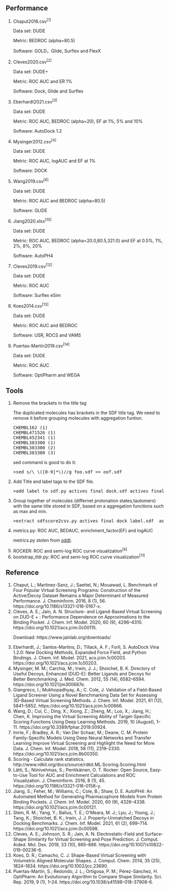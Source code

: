 <h2>Performance</h2>
<ol>
<li>Chaput2016.csv<sup>[1]</sup></li>
<p>Data set: DUDE</p>
<p>Metric: BEDROC (alpha=80.5)</p>
<p>Software: GOLD，Glide, Surflex and FlexX</p>  
<li>Cleves2020.csv<sup>[2]</sup></li>
<p>Data set: DUDE+</p>
<p>Metric: ROC AUC and ER 1%</p>
<p>Software: Dock, Glide and Surflex</p>
<li>Eberhardt2021.csv<sup>[3]</sup></li>
<p>Data set: DUDE</p>
<p>Metric: ROC AUC, BEDROC (alpha=20), EF at 1%, 5% and 10%</p>
<p>Software: AutoDock 1.2</p>
<li>Mysinger2012.csv<sup>[4]</sup></li>
<p>Data set: DUDE</p>
<p>Metric: ROC AUC, logAUC and EF at 1%</p>
<p>Software: DOCK</p>
<li>Wang2019.csv<sup>[6]</sup></li>
<p>Data set: DUDE</p>
<p>Metric: ROC AUC and BEDROC (alpha=80.5)</p>
<p>Software: GLIDE</p>

<li>Jiang2020.xlsx<sup>[10]</sup></li>
<p>Data set: DUDE</p>
<p>Metric: ROC AUC, BEDROC (alpha=20.0,80.5,321.0) and EF at 0.5%, 1%, 2%, 8%, 20%</p>
<p>Software: AutoPH4</p>

<li>Cleves2019.csv<sup>[12]</sup></li>
<p>Data set: DUDE</p>
<p>Metric: ROC AUC</p>
<p>Software: Surflex eSim</p>  

<li>Koes2014.csv<sup>[13]</sup></li>
<p>Data set: DUDE</p>
<p>Metric: ROC AUC and BEDROC</p>
<p>Software: USR, ROCS and VAMS</p>

<li>Puertas-Martín2019.csv<sup>[14]</sup></li>
<p>Data set: DUDE</p>
<p>Metric: ROC AUC</p>
<p>Software: OptiPharm and WEGA</p> 
  
</ol>

<h2>Tools</h2>
<ol>
<li>Remove the brackets in the title tag</li>
<p>The duplicated molecules has brackets in the SDF title tag. We need to remove it before grouping molecules with aggregation funtion.</p>
<pre line="1" lang="python">
CHEMBL162 (1)
CHEMBL471526 (1)
CHEMBL452341 (1)
CHEMBL383300 (1)
CHEMBL383300 (2)
CHEMBL383300 (3)
</pre>
<p>sed command is good to do it:</p>
<pre line="1" lang="python">
>sed s/\ \([0-9]*\)//g foo.sdf >> oof.sdf
</pre>
<li>Add Title and label tags to the SDF file.</li>
<pre line="1" lang="python">
>add_label_to_sdf.py actives_final_dock.sdf actives_final_dock_label.sdf active
</pre>
<li>Group together of molecules (differnet protonation states,tautomers) with the same title stored in SDF, based on a aggregation functions such as max and min.</li>
<pre line="1" lang="python">
>extract_sdfscore2csv.py actives_final_dock_label.sdf  actives_score.csv Chemgauss4 min
</pre>
<li>metrics.py: ROC AUC, BEDAUC, enrichment_factor(EF) and logAUC</li>
<p>metrics.py stolen from <a href="https://github.com/oddt/oddt">oddt</a>.</p>

<li>ROCKER: ROC and semi-log ROC curve visualization<sup>[9]</sup></li>

<li>bootstrap_tldr.py: ROC and semi-log ROC curve visualization<sup>[11]</sup></li>

</ol>

<h2>Reference</h2>
<ol>
<li>Chaput, L.; Martinez-Sanz, J.; Saettel, N.; Mouawad, L. Benchmark of Four Popular Virtual Screening Programs: Construction of the Active/Decoy Dataset Remains a Major Determinant of Measured Performance. J. Cheminform. 2016, 8 (1), 56. https://doi.org/10.1186/s13321-016-0167-x.</li>
<li>Cleves, A. E.; Jain, A. N. Structure- and Ligand-Based Virtual Screening on DUD-E + : Performance Dependence on Approximations to the Binding Pocket. J. Chem. Inf. Model. 2020, 60 (9), 4296–4310. https://doi.org/10.1021/acs.jcim.0c00115.</li>
<p>Download: https://www.jainlab.org/downloads/</p>
<li>Eberhardt, J.; Santos-Martins, D.; Tillack, A. F.; Forli, S. AutoDock Vina 1.2.0: New Docking Methods, Expanded Force Field, and Python Bindings. J. Chem. Inf. Model. 2021, acs.jcim.1c00203. https://doi.org/10.1021/acs.jcim.1c00203.</li>
<li>Mysinger, M. M.; Carchia, M.; Irwin, J. J.; Shoichet, B. K. Directory of Useful Decoys, Enhanced (DUD-E): Better Ligands and Decoys for Better Benchmarking. J. Med. Chem. 2012, 55 (14), 6582–6594. https://doi.org/10.1021/jm300687e.</li>
<li>Giangreco, I.; Mukhopadhyay, A.; C. Cole, J. Validation of a Field-Based Ligand Screener Using a Novel Benchmarking Data Set for Assessing 3D-Based Virtual Screening Methods. J. Chem. Inf. Model. 2021, 61 (12), 5841–5852. https://doi.org/10.1021/acs.jcim.1c00866.</li>
<li>Wang, D.; Cui, C.; Ding, X.; Xiong, Z.; Zheng, M.; Luo, X.; Jiang, H.; Chen, K. Improving the Virtual Screening Ability of Target-Specific Scoring Functions Using Deep Learning Methods. 2019, 10 (August), 1–11. https://doi.org/10.3389/fphar.2019.00924.</li>
<li>Imrie, F.; Bradley, A. R.; Van Der Schaar, M.; Deane, C. M. Protein Family-Specific Models Using Deep Neural Networks and Transfer Learning Improve Virtual Screening and Highlight the Need for More Data. J. Chem. Inf. Model. 2018, 58 (11), 2319–2330. https://doi.org/10.1021/acs.jcim.8b00350.</li>  
<li>Scoring - Calculate rank statistics. http://www.rdkit.org/docs/source/rdkit.ML.Scoring.Scoring.html</li>
<li>Lätti, S.; Niinivehmas, S.; Pentikäinen, O. T. Rocker: Open Source, Easy-to-Use Tool for AUC and Enrichment Calculations and ROC Visualization. J. Cheminform. 2016, 8 (1), 45. https://doi.org/10.1186/s13321-016-0158-y.</li>
<li>Jiang, S.; Feher, M.; Williams, C.; Cole, B.; Shaw, D. E. AutoPH4: An Automated Method for Generating Pharmacophore Models from Protein Binding Pockets. J. Chem. Inf. Model. 2020, 60 (9), 4326–4338. https://doi.org/10.1021/acs.jcim.0c00121.</li>
<li>Stein, R. M.; Yang, Y.; Balius, T. E.; O’Meara, M. J.; Lyu, J.; Young, J.; Tang, K.; Shoichet, B. K.; Irwin, J. J. Property-Unmatched Decoys in Docking Benchmarks. J. Chem. Inf. Model. 2021, 61 (2), 699–714. https://doi.org/10.1021/acs.jcim.0c00598.</li>
<li>Cleves, A. E.; Johnson, S. R.; Jain, A. N. Electrostatic-Field and Surface-Shape Similarity for Virtual Screening and Pose Prediction. J. Comput. Aided. Mol. Des. 2019, 33 (10), 865–886. https://doi.org/10.1007/s10822-019-00236-6.</li>
<li>Koes, D. R.; Camacho, C. J. Shape-Based Virtual Screening with Volumetric Aligned Molecular Shapes. J. Comput. Chem. 2014, 35 (25), 1824–1834. https://doi.org/10.1002/jcc.23690.</li>

<li>Puertas-Martín, S.; Redondo, J. L.; Ortigosa, P. M.; Pérez-Sánchez, H. OptiPharm: An Evolutionary Algorithm to Compare Shape Similarity. Sci. Rep. 2019, 9 (1), 1–24. https://doi.org/10.1038/s41598-018-37908-6.</li>

</ol>
